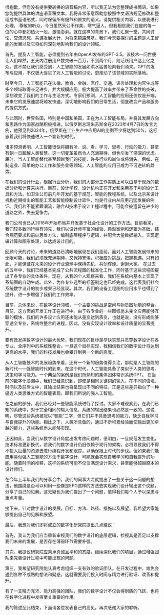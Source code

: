 很抱歉，但您没有提供要转换的语音稿内容，所以我无法为您整理成书面语。如果您能提供具体的讲座语音稿文本，我将非常乐意帮助您按照中文语法规范修改和整理成书面语形式，同时保留所有细节和原文的语义。请提供相关内容，以便我进行处理。
尊敬的听众，今日虽然天公不作美，寒气逼人，但我相信我们在座的每一位的心中都如热火一般，激情澎湃。就在这样的背景下，我们汇聚一堂，共同讨论、交流思想，共谋发展大计，为将来铺路筑基。我们今天要探讨的主题是人工智能的发展以及它将如何深刻地影响我们的设计领域。

首先，提及人工智能，必须提到去年由OpenAI发布的GPT-3.5。该技术一问世便让人们哗然，五天内注册用户数突破一百万，不到两个月，则活跃用户达上亿之众。这不禁让我们感受到，人工智能的发展如洪水猛兽般向我们涌来。GPT的发布与应用，不仅极大促进了对人工智能的讨论，更推动了该领域的实际落地。

时至今日，人工智能已在法律、教育、金融、医疗、交通、语言处理和内容生成等多个领域取得长足进步，并大规模应用，极大提高了效率并带来了革命性的突破，深刻改变了我们的工作与生活方式。专家们预测，人工智能的应用还仅仅是开端，未来它的发展速度将越发快速，深切地影响我们的日常生活，彻底改变产品和服务的提供方式。

与此同时，世界各国，特别是中国和美国，正在为人工智能布局，并将其发展方向和思路作为国家战略积极推进。以俄罗斯总理米苏斯金在2023年4月7日的发言为例，他预见到2024年，俄罗斯在工业生产中应用AI的比例至少将达到50%，这标志着我们将快速进入一个崭新的时代。

诸多预测表明，人工智能很快将拥有听、说、看、学习、思考、行动的能力，甚至有朝一日超越人类智慧。这一切变革虽然令人充满期待，但也引发了深深的忧虑。届时，当人工智能替代甚至超越我们的技能，许多行业和岗位或将消失。例如，在制造业、简单的办公工作和服务业等领域，人工智能的应用已成为不可逆转的趋势。

在我们的设计行业，根据行业分析，我们的大部分工作实质上可以由基于规范的数据分析和计算来执行。目前，设计学校、设计机构正在开发和采用基于AI的设计工具和方法。如卫生公司前几年开发的基于规范、智能的教程系统，以及北京某设计机构近期推出的智能工艺和智能控制设计软件，均是行业内AI应用迅猛发展的例证。我们若不能紧跟潮流，融合AI技术于设计工程过程中，可能会被遗留在进步的道路之外，失去竞争力。

我们公司也已从2018年开始布局并开发基于社会化设计的工作方法。目前看来，我们较多数同行稍有领先，我们以设计师丰富的经验、典型案例和逻辑为基础，结合规范要求和前向思维方法，编制底层程序与逻辑，并配合大量数据输入，实现逻辑计算和图形处理，以达成设计目的。

回顾今天的讨论，未来的道路已清晰地展现在我们面前。面对人工智能发展带来的无限可能，我们必须既充满期待，又保持警惕，积极应对挑战，把握机遇。只有如此，才能保证在未来的设计行业浪潮中保持先机，共创辉煌。谢谢大家。
在过去的五年中，我们已经基本完成了公共流程图的标准化工作，同时基于这些流程图提出了各专业的具体条件。现在，从我的个人观察来看，我们在系统内基本上实现了系统图的自动生成。此外，为各专业选型的标签制定也已经完成，这代表我们社会系统数字设计的初步成果已经显现。其次，我们的设备工程图的应用水平也得到了提升，进一步增强了我们的工作效率。

目前，总体来说，在数字设计领域，一个主要的挑战是空间与物质图功能的整合。目前，这方面的开发工作正在进行中。由于各专业的一些图纸尚未完全应用能够互联的模块，我们的许多设计应用还未能从量变达到质变，也就是说，没有形成能够穿透全专业，系统性整合的进程。因此，没有实现设计效率和设计质量的显著提升。

要有效发挥数字设计的最大优势，我们现在的目标是尽快实现并贯穿数字设计在各专业、全序列中的系统性整合。一旦这个目标实现，我相信我们的数字设计将达到更高的水平，我们的科技发展也会攀升到另一个新的高度。

从人工智能技术的发展趋势来看，还有一个新的趋势值得关注，那就是人工智能的新时代——强智能时代的到来。在这个时代，人工智能具备了类似于人类的思考、决策和学习能力。一个典型的案例是我们所熟知的集体团体常识系统GPT。
在当前的数字化浪潮中，我们已经意识到，即使是相同关键词的输入，在不同的语境、时间以及前后文中，其输出结果也将呈现出不同的特征。正是这些差异指向了一种逼近人类思维方式的智能表现，即我们所说的强人工智能。

在之前的部分，我们已经对一些智能系统进行了探讨。大家不难观察到，在我们已知的系统中，对于完全相同的输入信息，系统的输出结果也必然是一致的。这说明，尽管这些系统被冠以“智能”二字，但它们并不具备思考的能力，缺乏自我学习与自我提升的功能。相比之下，人类所具备的，通过不断积累经验而使输出更加卓越的能力，这些系统尚未能够实现。

正因如此，当我们从数字设计角度出发考虑问题时，便明白，一旦规范发生变化，技术标准更新换代，若我们的数字设计仍旧依赖于现行的架构，必将导致我们不得不投入巨量的资源去进行编程开发和跟踪，以确保跟上时代的步伐。但如果我们能应用类似强人工智能的方法于数字设计，可能就会实现自我学习和自我提升的功能。随着时间的推移，这样的系统可能不仅仅满足设计需求，甚至能够超越原本的设计师们。

在今年上半年我们的分享会中，我们的同事大龙就提出了一些关于这一问题的想法，他围绕是否可以利用一些像是EPG这样的方法去实现我们设计输出这个议题，分享了自己的见解。这无疑也为我们提出了一个问题，值得我们每个人予以深思与重点考量。

接下来，针对数字设计的发展，目标、方法、路径、措施以及展望，我希望大家能够提出自己的见解和展望。

最后，我想对我们即将成立的数字化研究院提出几点建议：

首先，我认为我们应当重新审视我们的数字设计的底层逻辑，检视其是否足以支撑我们未来的发展，是否存在薄弱环节需要补强。

其次，我提议研究院应秉承真诚且平和的态度，继续深化我们的项目，通过增强团队来完善设计过程中可能出现的问题。

第三，我希望研究院能认真考虑组织一支有效的验证团队。在开发过程中，难免会遇到各种不成熟的想法和疑惑，这就需要我们投入时间与精力进行验证、改善和提升。

有了一支精力充沛、能力高强的团队，我们的数字设计不仅会得到质的飞跃，也将在数字化进程中发挥至关重要的作用。

我的陈述至此结束，下面请各位发表自己的高见。再次感谢大家的聆听。
